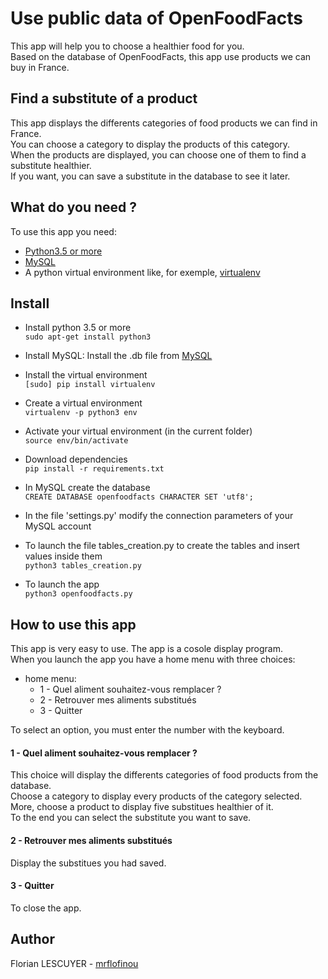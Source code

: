 # Use public data of OpenFoodFacts

This app will help you to choose a healthier food for you.  
Based on the database of OpenFoodFacts, this app use products we can buy in France.

## Find a substitute of a product
This app displays the differents categories of food products we can find in France.   
You can choose a category to display the products of this category.  
When the products are displayed, you can choose one of them to find a substitute healthier.  
If you want, you can save a substitute in the database to see it later.

## What do you need ?
To use this app you need:  
  * [Python3.5 or more](https://www.python.org/downloads/)
  * [MySQL](https://dev.mysql.com/downloads/mysql/)
  * A python virtual environment like, for exemple, [virtualenv](https://virtualenv.pypa.io/en/stable/installation/)

## Install
 * Install python 3.5 or more  
  `sudo apt-get install python3`  

 * Install MySQL: Install the .db file from [MySQL](https://dev.mysql.com/downloads/mysql/)  

 * Install the virtual environment  
  `[sudo] pip install virtualenv`  

 * Create a virtual environment  
  `virtualenv -p python3 env`  

 * Activate your virtual environment (in the current folder)  
  `source env/bin/activate`  

 * Download dependencies  
  `pip install -r requirements.txt`  

 * In MySQL create the database  
  `CREATE DATABASE openfoodfacts CHARACTER SET 'utf8';`

 * In the file 'settings.py' modify the connection parameters of your MySQL account  
 
 * To launch the file tables_creation.py to create the tables and insert values inside them  
  `python3 tables_creation.py`

 * To launch the app  
  `python3 openfoodfacts.py`

## How to use this app
This app is very easy to use. The app is a cosole display program.  
When you launch the app you have a home menu with three choices:  
 * home menu:
   * 1 - Quel aliment souhaitez-vous remplacer ?
   * 2 - Retrouver mes aliments substitués
   * 3 - Quitter  

To select an option, you must enter the number with the keyboard.

#### 1 - Quel aliment souhaitez-vous remplacer ?
This choice will display the differents categories of food products from the database.  
Choose a category to display every products of the category selected.  
More, choose a product to display five substitues healthier of it.  
To the end you can select the substitute you want to save.  

#### 2 - Retrouver mes aliments substitués
Display the substitues you had saved.

#### 3 - Quitter
To close the app.

## Author
Florian LESCUYER - [mrflofinou](https://github.com/mrflofinou)
